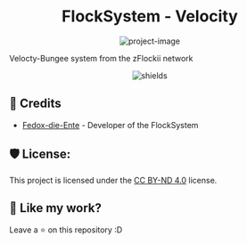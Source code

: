 <h1 align="center" id="title">FlockSystem  - Velocity</h1>

<p align="center"><img src="https://socialify.git.ci/zFlockiiDE/flocksystem/image?font=Jost&forks=1&issues=1&language=1&name=1&owner=1&pattern=Brick%20Wall&stargazers=1&theme=Dark" alt="project-image"></p>
<p id="description">Velocty-Bungee system from the zFlockii network</p>

<p align="center"><img src="https://img.shields.io/badge/license-CC_BY_ND_4.0-green" alt="shields"></p>

<h2>🤵 Credits</h2>

- [Fedox-die-Ente](https://github.com/Fedox-die-Ente) - Developer of the FlockSystem

<h2>🛡️ License:</h2>

This project is licensed under the [CC BY-ND 4.0](LICENSE.md) license.

<h2>💖 Like my work?</h2>

Leave a ⭐ on this repository :D